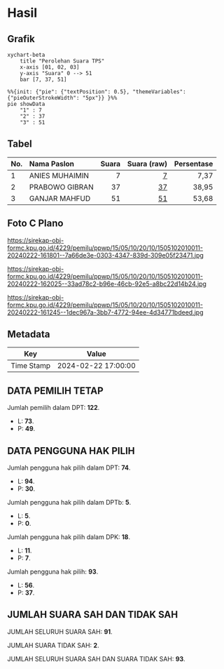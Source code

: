 # Hasil

## Grafik

```mermaid
xychart-beta
    title "Perolehan Suara TPS"
    x-axis [01, 02, 03]
    y-axis "Suara" 0 --> 51
    bar [7, 37, 51]
```

```mermaid
%%{init: {"pie": {"textPosition": 0.5}, "themeVariables": {"pieOuterStrokeWidth": "5px"}} }%%
pie showData
    "1" : 7
    "2" : 37
    "3" : 51
```

## Tabel

| No. | Nama Paslon    | Suara | Suara (raw) | Persentase |
|:--- |:-------------- | -----:| -----------:| ----------:|
| 1   | ANIES MUHAIMIN | 7     | [7][p-1]    | 7,37       |
| 2   | PRABOWO GIBRAN | 37    | [37][p-2]   | 38,95      |
| 3   | GANJAR MAHFUD  | 51    | [51][p-3]   | 53,68      |


[p-1]: https://github.com/gigit-pemilu/pemilu-2024-15-jambi/blob/main/pilpres/hitung-suara/sub/15-jambi/sub/05--muaro-jambi/sub/10-bahar-selatan/sub/2010-tanjung-lebar/sub/011-tps/sub/paslon-1.txt
[p-2]: https://github.com/gigit-pemilu/pemilu-2024-15-jambi/blob/main/pilpres/hitung-suara/sub/15-jambi/sub/05--muaro-jambi/sub/10-bahar-selatan/sub/2010-tanjung-lebar/sub/011-tps/sub/paslon-2.txt
[p-3]: https://github.com/gigit-pemilu/pemilu-2024-15-jambi/blob/main/pilpres/hitung-suara/sub/15-jambi/sub/05--muaro-jambi/sub/10-bahar-selatan/sub/2010-tanjung-lebar/sub/011-tps/sub/paslon-3.txt

## Foto C Plano

https://sirekap-obj-formc.kpu.go.id/4229/pemilu/ppwp/15/05/10/20/10/1505102010011-20240222-161801--7a66de3e-0303-4347-839d-309e05f23471.jpg

https://sirekap-obj-formc.kpu.go.id/4229/pemilu/ppwp/15/05/10/20/10/1505102010011-20240222-162025--33ad78c2-b96e-46cb-92e5-a8bc22d14b24.jpg

https://sirekap-obj-formc.kpu.go.id/4229/pemilu/ppwp/15/05/10/20/10/1505102010011-20240222-161245--1dec967a-3bb7-4772-94ee-4d34771bdeed.jpg


## Metadata

| Key        | Value               |
| ---------- | ------------------- |
| Time Stamp | 2024-02-22 17:00:00 |


## DATA PEMILIH TETAP

Jumlah pemilih dalam DPT: **122**.
 * L: **73**.
 * P: **49**.

## DATA PENGGUNA HAK PILIH

Jumlah pengguna hak pilih dalam DPT: **74**.
 * L: **94**.
 * P: **30**.

Jumlah pengguna hak pilih dalam DPTb: **5**.
 * L: **5**.
 * P: **0**.

Jumlah pengguna hak pilih dalam DPK: **18**.
 * L: **11**.
 * P: **7**.

Jumlah pengguna hak pilih: **93**.
 * L: **56**.
 * P: **37**.

## JUMLAH SUARA SAH DAN TIDAK SAH

JUMLAH SELURUH SUARA SAH: **91**.

JUMLAH SUARA TIDAK SAH: **2**.

JUMLAH SELURUH SUARA SAH DAN SUARA TIDAK SAH: **93**.


